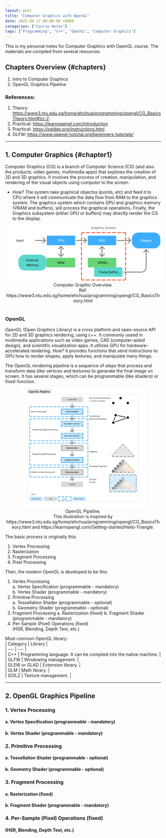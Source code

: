 ```yaml
---
layout: post
title: "Computer Graphics with OpenGL"
date: 2025-04-17 00:00:00 +0800
categories: ["Course Notes"] 
tags: ["Programming", "C++", "OpenGL", "Computer Graphics"]
---
```


This is my personal notes for Computer Graphics with OpenGL course. The materials are compiled from several resources. 


## Chapters Overview {#chapters}
1. Intro to Computer Graphics  
2. OpenGL Graphics Pipeline
<!-- 2. Basic Theory: CG Rendering Pipeline, Drawing basics, Primitives, Vector & Matrices (Algebra),   
3. Primitives: Coordinate System, Primitives, Vertices, Indexed Vertices, Pixels, Fragments   
4. Pipeline 1 - Vertex Processing: Homogeneous Coordinates, Transformation (Translation, Scale, Rotation), View, Projection   
5. Pipeline 2 - Rasterization Processing: Viewport, Culling  
6. Pipeline 3 - Fragment Processing   
7. Pipeline 4 - Output merging: Z-Buffer, Alpha-Blending, Lighting   
8. Advance - Shaders: Vertex, Fragment, GLSL    
9. Advance - Texture -->

### References: 
1. Theory: https://www3.ntu.edu.sg/home/ehchua/programming/opengl/CG_BasicsTheory.html#zz-2. 
2. Practical: https://learnopengl.com/Introduction 
3. Practical: https://ogldev.org/instructions.html 
4. GLFW: https://www.opengl-tutorial.org/beginners-tutorials/

--- 

## 1. Computer Graphics  {#chapter1}
Computer Graphics (CG) is a branch of Computer Science (CS) (and also the products: video games, multimedia apps) that explores the creation of 2D and 3D graphics. It involves the process of creation, manipulation, and rendering of the visual objects using computer to the screen.  
* How? The system take graphical objectss (points, etc) and feed it to CPU where it will communicate the data flow from RAM to the graphics system. The graphics system which contains GPU and graphics memory (VRAM and buffers), will process the graphical operations. Finally, the Graphics subsystem (either GPU or buffers) may directly render the CG to the display.  

<center><img src="/images/cgoverview.png" title="Overview" alt="Overview"/> <br>Computer Graphic Overview. <br>Ref: 
https://www3.ntu.edu.sg/home/ehchua/programming/opengl/CG_BasicsTheory.html</center>  

<br>  

### OpenGL  

OpenGL (Open Graphics Library) is a cross platform and open-source API for 2D and 3D graphics rendering, using c++. It commonly useed in multimedia applications such as video games, CAD (computer-aided design), and scientific visualization apps. It utilizes GPU for hardware-accelerated rendering. How? It provides functions that send instructions to GPU how to render shapes, apply textures, and manipulate many things.  

The OpenGL rendering pipeline is a sequence of steps that process and transform data (like vertices and textures) to generate the final image on screen. It has several stages, which can be programmable (like shaders) or fixed-function.

<center><img src="/images/cgpipeline.png" width="400" title="OpenGL Pipeline" alt="OpenGL Pipeline"/> <br>OpenGL Pipeline. <br>This illustration is inspired by https://www3.ntu.edu.sg/home/ehchua/programming/opengl/CG_BasicsTheory.html and  https://learnopengl.com/Getting-started/Hello-Triangle. </center>  

The basic process is originally this:  
1. Vertex Processing   
2. Rasterization   
3. Fragment Processing   
4. Pixel Processing   

Then, the modern OpenGL is developed to be this: 
1. Vertex Processing  
   a. Vertex Specification (programmable - mandatory)  
   b. Vertex Shader (programmable - mandatory)   
2. Primitive Processing  
   a. Tessellation Shader (programmable - optional)    
   b. Geometry Shader (programmable - optional)   
3. Fragment Processing 
   a. Rasterization (fixed)
   b. Fragment Shader (programmable - mandatory)
4. Per-Sample (Pixel) Operations (fixed)  
   (HSR, Blending, Depth Test, etc.)

Most common OpenGL library:  
| Category | Library |  
| --- | --- |  
| C++ | Programming language. It can be compiled into the native machine. |  
| GLFW | Windowing management. |  
| GLEW or GLAD | Extension library. |  
| GLM | Math library. |  
| SOIL2 | Texture management. |  

---

## 2. OpenGL Graphics Pipeline  

### 1. Vertex Processing  
####   a. Vertex Specification (programmable - mandatory)  
####   b. Vertex Shader (programmable - mandatory)   
### 2. Primitive Processing  
####   a. Tessellation Shader (programmable - optional)    
####   b. Geometry Shader (programmable - optional)   
### 3. Fragment Processing 
####   a. Rasterization (fixed)
####   b. Fragment Shader (programmable - mandatory)
### 4. Per-Sample (Pixel) Operations (fixed)  
####   (HSR, Blending, Depth Test, etc.)


